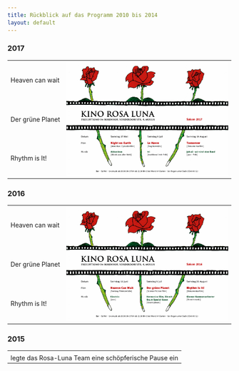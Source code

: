 ```yaml
---
title: Rückblick auf das Programm 2010 bis 2014
layout: default
---
```


### 2017
<table class='program'>
    <tr>
    <td class='program'>
Heaven can wait
  </td>
    <td rowspan="4" class="program-td" >
    <a href="archiv/Flyer_2017.pdf">
    <img src="archiv/Flyer_2017.png" alt="Flyer 2017" height="256" >
    </a>
    </td>
    </tr>
    <tr><td>
Der grüne Planet
    </td></tr>
    <tr><td>
Rhythm is It!
    </td></tr>
</table>

### 2016
<table class='program'>
    <tr>
    <td class='program'>
Heaven can wait
  </td>
    <td rowspan="4" class="program-td" >
    <a href="archiv/Flyer_2016.pdf">
    <img src="archiv/Flyer_2016.png" alt="Flyer 2016" height="256" >
    </a>
    </td>
    </tr>
    <tr><td>
Der grüne Planet
    </td></tr>
    <tr><td>
Rhythm is It!
    </td></tr>
</table>

### 2015
<table class='program' >
    <tr>
    <td class='program'>
    </td>
    </tr>
    <tr>
    <td>
    legte das Rosa-Luna Team eine schöpferische Pause ein
    </td>
    </tr>
</table>
